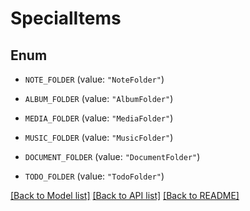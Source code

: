 # SpecialItems

## Enum


* `NOTE_FOLDER` (value: `"NoteFolder"`)

* `ALBUM_FOLDER` (value: `"AlbumFolder"`)

* `MEDIA_FOLDER` (value: `"MediaFolder"`)

* `MUSIC_FOLDER` (value: `"MusicFolder"`)

* `DOCUMENT_FOLDER` (value: `"DocumentFolder"`)

* `TODO_FOLDER` (value: `"TodoFolder"`)


[[Back to Model list]](../README.md#documentation-for-models) [[Back to API list]](../README.md#documentation-for-api-endpoints) [[Back to README]](../README.md)


